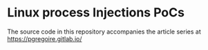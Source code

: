 # Linux process Injections PoCs

The source code in this repository accompanies the article series at
https://pgregoire.gitlab.io/
